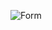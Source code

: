 ![Form](https://github.com/SeungBinYang/UDEMY_WEBDEV_3RD/assets/115996269/606c0124-5ecd-4a51-9298-24694d3a3bdc)
